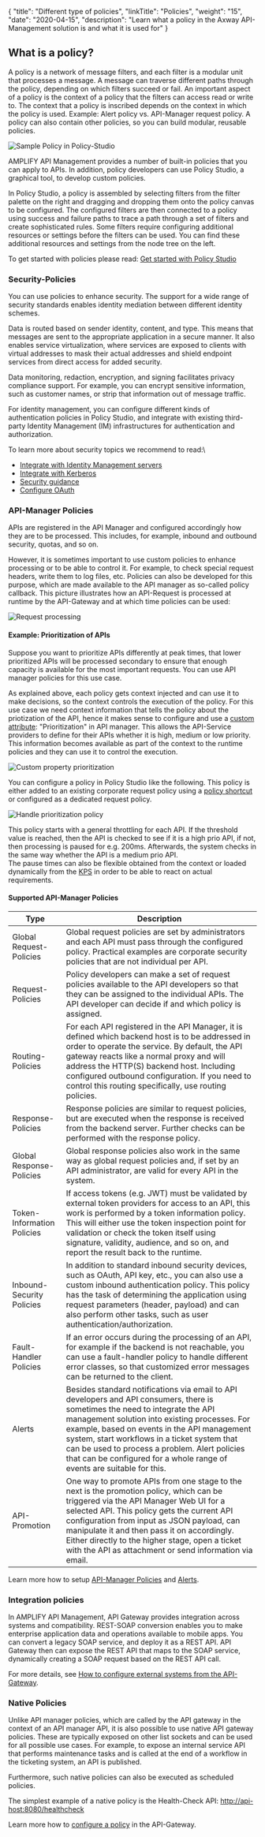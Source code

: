 {
    "title": "Different type of policies",
    "linkTitle": "Policies",
    "weight": "15",
    "date": "2020-04-15",
    "description": "Learn what a policy in the Axway API-Management solution is and what it is used for"
}

## What is a policy?

A policy is a network of message filters, and each filter is a modular unit that processes a message. A message can traverse different paths through the policy, depending on which filters succeed or fail. An important aspect of a policy is the context of a policy that the filters can access read or write to. The context that a policy is inscribed depends on the context in which the policy is used. Example: Alert policy vs. API-Manager request policy.
A policy can also contain other policies, so you can build modular, reusable policies.

![Sample Policy in Policy-Studio](/Images/api_mgmt_overview/sample-policy.png)

AMPLIFY API Management provides a number of built-in policies that you can apply to APIs. In addition, policy developers can use Policy Studio, a graphical tool, to develop custom policies.

In Policy Studio, a policy is assembled by selecting filters from the filter palette on the right and dragging and dropping them onto the policy canvas to be configured. The configured filters are then connected to a policy using success and failure paths to trace a path through a set of filters and create sophisticated rules. Some filters require configuring additional resources or settings before the filters can be used. You can find these additional resources and settings from the node tree on the left.

To get started with policies please read: [Get started with Policy Studio](/docs/apim_policydev/apigw_poldev/gs_concepts/index.html)

### Security-Policies

You can use policies to enhance security. The support for a wide range of security standards enables identity mediation between different identity schemes.

Data is routed based on sender identity, content, and type. This means that messages are sent to the appropriate application in a secure manner. It also enables service virtualization, where services are exposed to clients with virtual addresses to mask their actual addresses and shield endpoint services from direct access for added security.

Data monitoring, redaction, encryption, and signing facilitates privacy compliance support. For example, you can encrypt sensitive information, such as customer names, or strip that information out of message traffic.

For identity management, you can configure different kinds of authentication policies in Policy Studio, and integrate with existing third-party Identity Management (IM) infrastructures for authentication and authorization.

To learn more about security topics we recommend to read:\

* [Integrate with Identity Management servers](/docs/apigtw_auth_auth/index.html)
* [Integrate with Kerberos](/docs/apigtw_kerberos/index.html)
* [Security guidance](/docs/apimgmt_security/index.html)
* [Configure OAuth](/docs/apim_policydev/apigw_oauth/index.html)

### API-Manager Policies

APIs are registered in the API Manager and configured accordingly how they are to be processed. This includes, for example, inbound and outbound security, quotas, and so on.

However, it is sometimes important to use custom policies to enhance processing or to be able to control it. For example, to check special request headers, write them to log files, etc.
Policies can also be developed for this purpose, which are made available to the API manager as so-called policy callback. This picture illustrates how an API-Request is processed at runtime by the API-Gateway and at which time policies can be used:

![Request processing](/Images/api_mgmt_overview/api-manager-request-processing.png)

#### Example: Prioritization of APIs

Suppose you want to prioritize APIs differently at peak times, that lower prioritized APIs will be processed secondary to ensure that enough capacity is available for the most important requests. You can use API manager policies for this use case.

As explained above, each policy gets context injected and can use it to make decisions, so the context controls the execution of the policy. For this use case we need context information that tells the policy about the priotization of the API, hence it makes sense to configure and use a [custom attribute](/docs/apim_administration/apimgr_admin/api_mgmt_custom/index.html#add-a-custom-property-to-apis): "Prioritization" in API manager. This allows the API-Service providers to define for their APIs whether it is high, medium or low priority. This information becomes available as part of the context to the runtime policies and they can use it to control the execution.

![Custom property prioritization](/Images/api_mgmt_overview/api-manager-custom-prop-prio.png)

You can configure a policy in Policy Studio like the following. This policy is either added to an existing corporate request policy using a [policy shortcut](/docs/apim_policydev/apigw_polref/utility_additional/index.html#policy-shortcut-filter) or configured as a dedicated request policy.

![Handle prioritization policy](/Images/api_mgmt_overview/handle-prioritization-policy.png)

This policy starts with a general throttling for each API. If the threshold value is reached, then the API is checked to see if it is a high prio API, if not, then processing is paused for e.g. 200ms. Afterwards, the system checks in the same way whether the API is a medium prio API.  
The pause times can also be flexible obtained from the context or loaded dynamically from the [KPS](/docs/apim_policydev/apigw_kps/index.html) in order to be able to react on actual requirements.

#### Supported API-Manager Policies

| Type                           | Description |
|--------------------------------|-------------|
| Global Request-Policies        | Global request policies are set by administrators and each API must pass through the configured policy. Practical examples are corporate security policies that are not individual per API. |
| Request-Policies               | Policy developers can make a set of request policies available to the API developers so that they can be assigned to the individual APIs. The API developer can decide if and which policy is assigned. |
| Routing-Policies               | For each API registered in the API Manager, it is defined which backend host is to be addressed in order to operate the service. By default, the API gateway reacts like a normal proxy and will address the HTTP(S) backend host. Including configured outbound configuration. If you need to control this routing specifically, use routing policies. |
| Response-Policies              | Response policies are similar to request policies, but are executed when the response is received from the backend server. Further checks can be performed with the response policy. |
| Global Response-Policies       | Global response policies also work in the same way as global request policies and, if set by an API administrator, are valid for every API in the system. |
| Token-Information Policies     | If access tokens (e.g. JWT) must be validated by external token providers for access to an API, this work is performed by a token information policy. This will either use the token inspection point for validation or check the token itself using signature, validity, audience, and so on, and report the result back to the runtime. |
| Inbound-Security Policies      | In addition to standard inbound security devices, such as OAuth, API key, etc., you can also use a custom inbound authentication policy. This policy has the task of determining the application using request parameters (header, payload) and can also perform other tasks, such as user authentication/authorization. |
| Fault-Handler Policies         | If an error occurs during the processing of an API, for example if the backend is not reachable, you can use a fault-handler policy to handle different error classes, so that customized error messages can be returned to the client. |
| Alerts                         | Besides standard notifications via email to API developers and API consumers, there is sometimes the need to integrate the API management solution into existing processes. For example, based on events in the API management system, start workflows in a ticket system that can be used to process a problem. Alert policies that can be configured for a whole range of events are suitable for this. |
| API-Promotion                  | One way to promote APIs from one stage to the next is the promotion policy, which can be triggered via the API Manager Web UI for a selected API. This policy gets the current API configuration from input as JSON payload, can manipulate it and then pass it on accordingly. Either directly to the higher stage, open a ticket with the API as attachment or send information via email. |

Learn more how to setup [API-Manager Policies](/docs/apim_administration/apimgr_admin/api_mgmt_config_ps/index.html#global-request-policies) and [Alerts](/docs/apim_administration/apimgr_admin/api_mgmt_config_ps/index.html#alerts).

### Integration policies

In AMPLIFY API Management, API Gateway provides integration across systems and compatibility. REST-SOAP conversion enables you to make enterprise application data and operations available to mobile apps. You can convert a legacy SOAP service, and deploy it as a REST API. API Gateway then can expose the REST API that maps to the SOAP service, dynamically creating a SOAP request based on the REST API call.

For more details, see [How to configure external systems from the API-Gateway](/docs/apim_policydev/apigw_external_connections/index.html).

### Native Policies

Unlike API manager policies, which are called by the API gateway in the context of an API manager API, it is also possible to use native API gateway policies.
These are typically exposed on other list sockets and can be used for all possible use cases.
For example, to expose an internal service API that performs maintenance tasks and is called at the end of a workflow in the ticketing system, an API is published.

Furthermore, such native policies can also be executed as scheduled policies.

The simplest example of a native policy is the Health-Check API: [http://api-host:8080/healthcheck](http://api-host:8080/healthcheck)

Learn more how to [configure a policy](/docs/apim_policydev/apigw_poldev/general_manual_policy/index.html) in the API-Gateway.